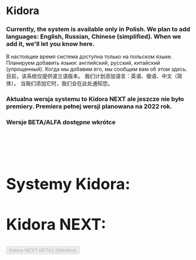 <h1>Kidora</h1>
<h3>Currently, the system is available only in Polish. We plan to add languages: English, Russian, Chinese (simplified). When we add it, we'll let you know here.</h3>
В настоящее время система доступна только на польском языке. Планируем добавить языки: английский, русский, китайский (упрощенный). Когда мы добавим его, мы сообщим вам об этом здесь.<br>
目前，该系统仅提供波兰语版本。 我们计划添加语言：英语、俄语、中文（简体）。 当我们添加它时，我们会在此处通知您。<br>
<h3>Aktualna wersja systemu to Kidora NEXT ale jeszcze nie było premiery. Premiera pełnej wersji planowana na 2022 rok.</h3>
<h3>Wersje BETA/ALFA dostępne wkrótce</h3>
<h1><nbsp><br>
<h2>Systemy Kidora:</h2>
<h2>Kidora NEXT:</h2>
<a href="https://github.com/krzysdymowski/kidora"><button disabled>Kidora NEXT BETA1 (Wkrótce)</button></a>
